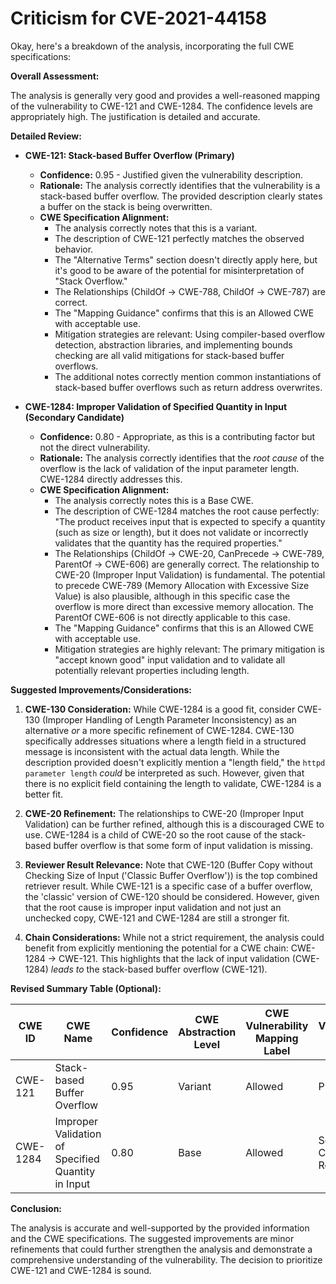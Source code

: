 # Criticism for CVE-2021-44158

Okay, here's a breakdown of the analysis, incorporating the full CWE specifications:

**Overall Assessment:**

The analysis is generally very good and provides a well-reasoned mapping of the vulnerability to CWE-121 and CWE-1284.  The confidence levels are appropriately high. The justification is detailed and accurate.

**Detailed Review:**

*   **CWE-121: Stack-based Buffer Overflow (Primary)**

    *   **Confidence:** 0.95 - Justified given the vulnerability description.
    *   **Rationale:** The analysis correctly identifies that the vulnerability is a stack-based buffer overflow. The provided description clearly states a buffer on the stack is being overwritten.
    *   **CWE Specification Alignment:**
        *   The analysis correctly notes that this is a variant.
        *   The description of CWE-121 perfectly matches the observed behavior.
        *   The "Alternative Terms" section doesn't directly apply here, but it's good to be aware of the potential for misinterpretation of "Stack Overflow."
        *   The Relationships (ChildOf -> CWE-788, ChildOf -> CWE-787) are correct.
        *   The "Mapping Guidance" confirms that this is an Allowed CWE with acceptable use.
        *   Mitigation strategies are relevant: Using compiler-based overflow detection, abstraction libraries, and implementing bounds checking are all valid mitigations for stack-based buffer overflows.
        *   The additional notes correctly mention common instantiations of stack-based buffer overflows such as return address overwrites.

*   **CWE-1284: Improper Validation of Specified Quantity in Input (Secondary Candidate)**

    *   **Confidence:** 0.80 - Appropriate, as this is a contributing factor but not the direct vulnerability.
    *   **Rationale:** The analysis correctly identifies that the *root cause* of the overflow is the lack of validation of the input parameter length. CWE-1284 directly addresses this.
    *   **CWE Specification Alignment:**
        *   The analysis correctly notes this is a Base CWE.
        *   The description of CWE-1284 matches the root cause perfectly: "The product receives input that is expected to specify a quantity (such as size or length), but it does not validate or incorrectly validates that the quantity has the required properties."
        *   The Relationships (ChildOf -> CWE-20, CanPrecede -> CWE-789, ParentOf -> CWE-606) are generally correct. The relationship to CWE-20 (Improper Input Validation) is fundamental.  The potential to precede CWE-789 (Memory Allocation with Excessive Size Value) is also plausible, although in this specific case the overflow is more direct than excessive memory allocation. The ParentOf CWE-606 is not directly applicable to this case.
        *   The "Mapping Guidance" confirms that this is an Allowed CWE with acceptable use.
        *   Mitigation strategies are highly relevant:  The primary mitigation is "accept known good" input validation and to validate all potentially relevant properties including length.

**Suggested Improvements/Considerations:**

1.  **CWE-130 Consideration:** While CWE-1284 is a good fit, consider CWE-130 (Improper Handling of Length Parameter Inconsistency) as an alternative *or* a more specific refinement of CWE-1284.  CWE-130 specifically addresses situations where a length field in a structured message is inconsistent with the actual data length. While the description provided doesn't explicitly mention a "length field," the `httpd parameter length` *could* be interpreted as such.  However, given that there is no explicit field containing the length to validate, CWE-1284 is a better fit.

2.  **CWE-20 Refinement:** The relationships to CWE-20 (Improper Input Validation) can be further refined, although this is a discouraged CWE to use. CWE-1284 is a child of CWE-20 so the root cause of the stack-based buffer overflow is that some form of input validation is missing.

3.  **Reviewer Result Relevance:** Note that CWE-120 (Buffer Copy without Checking Size of Input ('Classic Buffer Overflow')) is the top combined retriever result. While CWE-121 is a specific case of a buffer overflow, the 'classic' version of CWE-120 should be considered. However, given that the root cause is improper input validation and not just an unchecked copy, CWE-121 and CWE-1284 are still a stronger fit.

4. **Chain Considerations:** While not a strict requirement, the analysis could benefit from explicitly mentioning the potential for a CWE chain: CWE-1284 -> CWE-121. This highlights that the lack of input validation (CWE-1284) *leads to* the stack-based buffer overflow (CWE-121).

**Revised Summary Table (Optional):**

| CWE ID    | CWE Name                                         | Confidence | CWE Abstraction Level | CWE Vulnerability Mapping Label | CWE-Vulnerability Mapping Notes                                                                            |
| --------- | ------------------------------------------------ | ---------- | ----------------------- | ------------------------------- | ---------------------------------------------------------------------------------------------------------- |
| CWE-121   | Stack-based Buffer Overflow                      | 0.95       | Variant                | Allowed                         | Primary CWE                                                                                             |
| CWE-1284  | Improper Validation of Specified Quantity in Input | 0.80       | Base                   | Allowed                         | Secondary Candidate; Root Cause                                                                        |

**Conclusion:**

The analysis is accurate and well-supported by the provided information and the CWE specifications. The suggested improvements are minor refinements that could further strengthen the analysis and demonstrate a comprehensive understanding of the vulnerability. The decision to prioritize CWE-121 and CWE-1284 is sound.